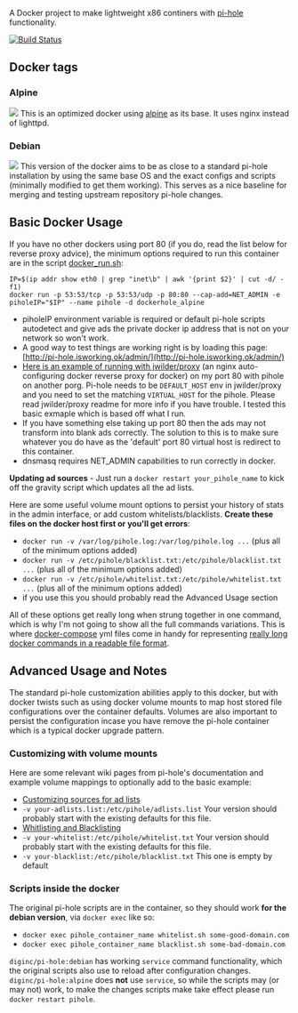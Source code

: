 A Docker project to make lightweight x86 continers with [pi-hole](https://pi-hole.net) functionality.  

[![Build Status](https://travis-ci.org/diginc/docker-pi-hole.svg?branch=master)](https://travis-ci.org/diginc/docker-pi-hole)

## Docker tags

### Alpine

[![](https://badge.imagelayers.io/diginc/pi-hole:alpine.svg)](https://imagelayers.io/?images=diginc/pi-hole:alpine 'Get your own badge on imagelayers.io')
This is an optimized docker using [alpine](https://hub.docker.com/_/alpine/) as its base.  It uses nginx instead of lighttpd.

### Debian

[![](https://badge.imagelayers.io/diginc/pi-hole:debian.svg)](https://imagelayers.io/?images=diginc/pi-hole:debian 'Get your own badge on imagelayers.io')
This version of the docker aims to be as close to a standard pi-hole installation by using the same base OS and the exact configs and scripts (minimally modified to get them working).  This serves as a nice baseline for merging and testing upstream repository pi-hole changes.

## Basic Docker Usage

If you have no other dockers using port 80 (if you do, read the list below for reverse proxy advice), the minimum options required to run this container are in the script [docker_run.sh](https://github.com/diginc/docker-pi-hole/blob/master/docker_run.sh): 

```
IP=$(ip addr show eth0 | grep "inet\b" | awk '{print $2}' | cut -d/ -f1)
docker run -p 53:53/tcp -p 53:53/udp -p 80:80 --cap-add=NET_ADMIN -e piholeIP="$IP" --name pihole -d dockerhole_alpine
```

* piholeIP environment variable is required or default pi-hole scripts autodetect and give ads the private docker ip address that is not on your network so won't work.
 * A good way to test things are working right is by loading this page: [http://pi-hole.isworking.ok/admin/](http://pi-hole.isworking.ok/admin/)
 * [Here is an example of running with jwilder/proxy](https://github.com/diginc/docker-pi-hole/blob/master/jwilder-proxy-example-doco.yml) (an nginx auto-configuring docker reverse proxy for docker) on my port 80 with pihole on another porg.  Pi-hole needs to be `DEFAULT_HOST` env in jwilder/proxy and you need to set the matching `VIRTUAL_HOST` for the pihole.  Please read jwilder/proxy readme for more info if you have trouble.  I tested this basic exmaple which is based off what I run.
 * If you have something else taking up port 80 then the ads may not transform into blank ads correctly.  The solution to this is to make sure whatever you do have as the 'default' port 80 virtual host is redirect to this container.  
* dnsmasq requires NET_ADMIN capabilities to run correctly in docker.

**Updating ad sources** - Just run a `docker restart your_pihole_name` to kick off the gravity script which updates all the ad lists.

Here are some useful volume mount options to persist your history of stats in the admin interface, or add custom whitelists/blacklists.  **Create these files on the docker host first or you'll get errors**:

* `docker run -v /var/log/pihole.log:/var/log/pihole.log ...` (plus all of the minimum options added)
* `docker run -v /etc/pihole/blacklist.txt:/etc/pihole/blacklist.txt ...` (plus all of the minimum options added)
* `docker run -v /etc/pihole/whitelist.txt:/etc/pihole/whitelist.txt ...` (plus all of the minimum options added)
 * if you use this you should probably read the Advanced Usage section

All of these options get really long when strung together in one command, which is why I'm not going to show all the full commands variations.  This is where [docker-compose](https://docs.docker.com/compose/install/) yml files come in handy for representing [really long docker commands in a readable file format](https://github.com/diginc/docker-pi-hole/blob/master/doco-example.yml).


## Advanced Usage and Notes

The standard pi-hole customization abilities apply to this docker, but with docker twists such as using docker volume mounts to map host stored file configurations over the container defaults.  Volumes are also important to persist the configuration incase you have remove the pi-hole container which is a typical docker upgrade pattern.

### Customizing with volume mounts

Here are some relevant wiki pages from pi-hole's documentation and example volume mappings to optionally add to the basic example:

* [Customizing sources for ad lists](https://github.com/pi-hole/pi-hole/wiki/Customising-sources-for-ad-lists)
 * `-v your-adlists.list:/etc/pihole/adlists.list` Your version should probably start with the existing defaults for this file.
* [Whitlisting and Blacklisting](https://github.com/pi-hole/pi-hole/wiki/Whitelisting-and-Blacklisting)
 * `-v your-whitelist:/etc/pihole/whitelist.txt` Your version should probably start with the existing defaults for this file.
 * `-v your-blacklist:/etc/pihole/blacklist.txt` This one is empty by default

### Scripts inside the docker

The original pi-hole scripts are in the container, so they should work **for the debian version**, via `docker exec` like so:

* `docker exec pihole_container_name whitelist.sh some-good-domain.com`
* `docker exec pihole_container_name blacklist.sh some-bad-domain.com`

`diginc/pi-hole:debian` has working `service` command functionality, which the original scripts also use to reload after configuration changes. `diginc/pi-hole:alpine` does **not** use `service`, so while the scripts may (or may not) work, to make the changes scripts make take effect please run `docker restart pihole`.
